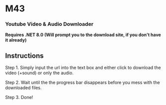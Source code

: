 # M43
### Youtube Video &amp; Audio Downloader
__Requires .NET 8.0 (Will prompt you to the download site, if you don't have it already)__

## Instructions

Step 1. Simply input the url into the text box and either click to download the video (+sound) or only the audio.
   
Step 2. Wait until the the progress bar disappears before you mess with the downloaded files.

Step 3. Done!
